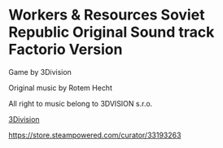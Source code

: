 # Workers & Resources Soviet Republic Original Sound track Factorio Version

Game by 3Division

Original music by Rotem Hecht

All right to music belong to 3DVISION s.r.o.

[3Division](https://store.steampowered.com/curator/33193263)

https://store.steampowered.com/curator/33193263
